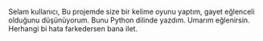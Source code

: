 Selam kullanıcı,
Bu projemde size bir kelime oyunu yaptım, gayet eğlenceli olduğunu düşünüyorum.
Bunu Python dilinde yazdım. Umarım eğlenirsin.
Herhangi bi hata farkedersen bana ilet.
